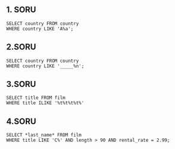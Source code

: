 ## 1. SORU
```
SELECT country FROM country
WHERE country LIKE 'A%a';
```

## 2.SORU
```
SELECT country FROM country
WHERE country LIKE '_____%n';
```

## 3.SORU
```
SELECT title FROM film
WHERE title ILIKE '%t%t%t%t%'
```

## 4.SORU
```
SELECT *last_name* FROM film
WHERE title LIKE 'C%' AND length > 90 AND rental_rate = 2.99;
```


